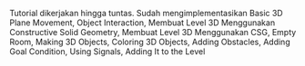 Tutorial dikerjakan hingga tuntas. Sudah mengimplementasikan Basic 3D Plane Movement, Object Interaction, Membuat Level 3D Menggunakan Constructive Solid Geometry, Membuat Level 3D Menggunakan CSG, Empty Room, Making 3D Objects, Coloring 3D Objects, Adding Obstacles, Adding Goal Condition, Using Signals, Adding It to the Level
